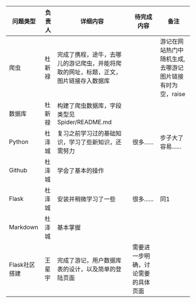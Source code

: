 |问题类型|负责人|详细内容|待完成内容|备注|
|----|---|----|-----|--|
|爬虫|杜新禄|完成了携程，途牛，去哪儿的游记爬虫，并能将爬取的网址，标题，正文，图片链接存入数据库||游记在网站热门中随机生成,去哪游记图片链接有时为空，raise|
|数据库|杜新禄|构建了爬虫数据库，字段类型见Spider/README.md|||
|Python|杜泽城|复习之前学习过的基础知识，学习了些新知识，还需努力|很多......|步子大了容易......|
|Github|杜泽城|学会了基本的操作|||
|Flask|杜泽城|安装并稍微学习了一些|很多......|同1|
|Markdown|杜泽城|基本掌握|||
|Flask社区搭建|王星宇|完成了游记，用户数据库表的设计，以及简单的登陆页面|需要进一步明确，讨论需要的具体页面|||
